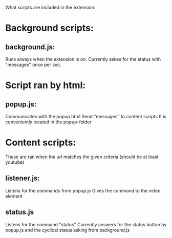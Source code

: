 What scripts are included in the extension:

# Background scripts:

## background.js:

Runs always when the extension is on.
Currently askes for the status with "messages" once per sec.

# Script ran by html:

## popup.js:

Communicates with the popup.html
Send "messages" to content scripts
It is conveniently located in the popup-folder

# Content scripts:

These are ran when the url matches the given criteria
(should be at least youtube)

## listener.js:

Listens for the commands from popup.js
Gives the command to the video element

## status.js

Listens for the command "status"
Currently answers for the status button by popup.js and the cyclical status asking from background.js



